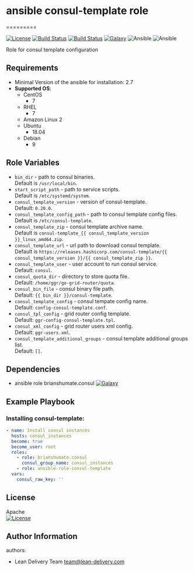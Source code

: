 # ansible consul-template role
=========

[![License](https://img.shields.io/badge/license-Apache-green.svg?style=flat)](https://raw.githubusercontent.com/lean-delivery/ansible-role-consul-template/master/LICENSE)
[![Build Status](https://travis-ci.org/lean-delivery/ansible-role-consul-template.svg?branch=master)](https://travis-ci.org/lean-delivery/ansible-role-consul-template)
[![Build Status](https://gitlab.com/lean-delivery/ansible-role-consul-template/badges/master/pipeline.svg)](https://gitlab.com/lean-delivery/ansible-role-consul-template/pipelines)
[![Galaxy](https://img.shields.io/badge/galaxy-lean__delivery.consul__template-blue.svg)](https://galaxy.ansible.com/lean_delivery/consul-template)
![Ansible](https://img.shields.io/ansible/role/d/42597.svg)
![Ansible](https://img.shields.io/badge/dynamic/json.svg?label=min_ansible_version&url=https%3A%2F%2Fgalaxy.ansible.com%2Fapi%2Fv1%2Froles%2F42597%2F&query=$.min_ansible_version)

Role for consul template configuration

Requirements
------------

 - Minimal Version of the ansible for installation: 2.7
 - **Supported OS**:
   - CentOS
     - 7
   - RHEL
     - 7
   - Amazon Linux 2
   - Ubuntu
     - 18.04
   - Debian
     - 9

Role Variables
--------------

  - `bin_dir` - path to consul binaries.   
    Default is `/usr/local/bin`.
  - `start_script_path` - path to service scripts.   
    Default is `/etc/systemd/system`.
  - `consul_template_version` - version of consul-template.   
    Default: `0.20.0`.
  - `consul_template_config_path` - path to consul template config files.   
    Default is `/etc/consul-template`.
  - `consul_template_zip` - consul template archive name.   
    Default is `consul-template_{{ consul_template_version }}_linux_amd64.zip`.
  - `consul_template_url` - url path to download consul template.   
    Default is `https://releases.hashicorp.com/consul-template/{{ consul_template_version }}/{{ consul_template_zip }}`.
  - `consul_template_user` - user account to run consul service.   
    Default: `consul`.
  - `consul_quota_dir` - directory to store quota file.   
    Default: `/home/ggr/go-grid-router/quota`.
  - `consul_bin_file` - consul binary file path.   
    Default: `{{ bin_dir }}/consul-template`.
  - `consul_template_config` - consul tempate config name.   
    Default: `config-consul-template.conf`.
  - `consul_tpl_config` - grid router config template.   
    Default: `ggr-config-consul-template.tpl`.
  - `consul_xml_config` - grid router users xml config.   
    Default: `ggr-users.xml`.
  - `consul_template_additional_groups` - consul template additional groups list.   
    Default: `[]`.


Dependencies
------------

 - ansible role brianshumate.consul  [![Galaxy](https://img.shields.io/badge/galaxy-brianshumate.consul-blue.svg)](https://galaxy.ansible.com/brianshumate/consul)

Example Playbook
----------------

### Installing consul-template:
```yaml
- name: Install consul instances
  hosts: consul_instances
  become: true
  become_user: root
  roles:
    - role: brianshumate.consul
      consul_group_name: consul_instances
    - role: ansible-role-consul-template
  vars:
    consul_raw_key: ''
```

License
-------
Apache   
[![License](https://img.shields.io/badge/license-Apache-green.svg?style=flat)](https://raw.githubusercontent.com/lean-delivery/ansible-role-consul-template/master/LICENSE)

Author Information
------------------

authors:
  - Lean Delivery Team <team@lean-delivery.com>
